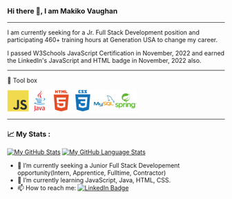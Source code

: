 ### Hi there 👋, I am Makiko Vaughan


---

I am currently seeking for a Jr. Full Stack Development position and participating 460+ training hours at Generation USA to change my career.

I passed W3Schools JavaScript Certification in November, 2022 and earned the LinkedIn's JavaScript and HTML badge in November, 2022 also.

---

:toolbox: Tool box

<img src="https://github.com/devicons/devicon/blob/master/icons/javascript/javascript-original.svg" alt="JavaScript Logo" width="50" height="50"/><img src="https://github.com/devicons/devicon/blob/master/icons/java/java-original-wordmark.svg" alt="Java Logo" width="50" height="50"/><img src="https://github.com/devicons/devicon/blob/master/icons/html5/html5-plain-wordmark.svg" alt="HTML Logo" width="50" height="50"/><img src="https://github.com/devicons/devicon/blob/master/icons/css3/css3-plain-wordmark.svg" alt="CSS Logo" width="50" height="50"/><img src="https://github.com/devicons/devicon/blob/master/icons/mysql/mysql-original-wordmark.svg" alt="MySQL Logo" width="50" height="50"/><img src="https://github.com/devicons/devicon/blob/master/icons/spring/spring-original-wordmark.svg" alt="SpringBoot Logo" width="50" height="50"/>

---

### 📈 My Stats :

[![My GitHub Stats](https://github-readme-stats.vercel.app/api/?username=makikovaughan&count_private=true&theme=tokyonight&showicons=true)]()
[![My GitHub Language Stats](https://github-readme-stats.vercel.app/api/top-langs/?username=makikovaughan&langs_count=5&theme=tokyonight)]()


- 🔭 I’m currently seeking a Junior Full Stack Developement opportunity(Intern, Apprentice, Fulltime, Contractor)
- 🌱 I’m currently learning JavaScript, Java, HTML, CSS.
- 📫 How to reach me:  <a href="[your-linkedin-URL](https://www.linkedin.com/in/makiko-vaughan/)">
    <img src="https://img.shields.io/badge/LinkedIn-blue?style=for-the-badge&logo=linkedin&logoColor=white" alt="LinkedIn Badge"/>
  </a>
